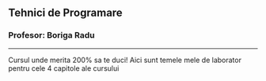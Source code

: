 ## Tehnici de Programare
### Profesor: Boriga Radu
--------
Cursul unde merita 200% sa te duci! Aici sunt temele mele de laborator pentru cele 4 capitole ale cursului
